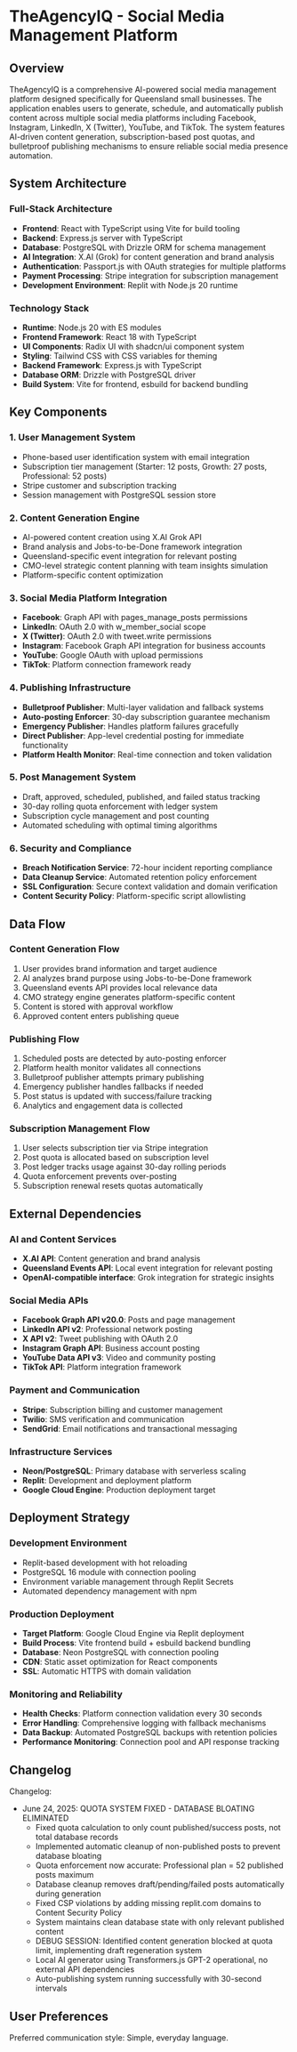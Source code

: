 # TheAgencyIQ - Social Media Management Platform

## Overview

TheAgencyIQ is a comprehensive AI-powered social media management platform designed specifically for Queensland small businesses. The application enables users to generate, schedule, and automatically publish content across multiple social media platforms including Facebook, Instagram, LinkedIn, X (Twitter), YouTube, and TikTok. The system features AI-driven content generation, subscription-based post quotas, and bulletproof publishing mechanisms to ensure reliable social media presence automation.

## System Architecture

### Full-Stack Architecture
- **Frontend**: React with TypeScript using Vite for build tooling
- **Backend**: Express.js server with TypeScript
- **Database**: PostgreSQL with Drizzle ORM for schema management
- **AI Integration**: X.AI (Grok) for content generation and brand analysis
- **Authentication**: Passport.js with OAuth strategies for multiple platforms
- **Payment Processing**: Stripe integration for subscription management
- **Development Environment**: Replit with Node.js 20 runtime

### Technology Stack
- **Runtime**: Node.js 20 with ES modules
- **Frontend Framework**: React 18 with TypeScript
- **UI Components**: Radix UI with shadcn/ui component system
- **Styling**: Tailwind CSS with CSS variables for theming
- **Backend Framework**: Express.js with TypeScript
- **Database ORM**: Drizzle with PostgreSQL driver
- **Build System**: Vite for frontend, esbuild for backend bundling

## Key Components

### 1. User Management System
- Phone-based user identification system with email integration
- Subscription tier management (Starter: 12 posts, Growth: 27 posts, Professional: 52 posts)
- Stripe customer and subscription tracking
- Session management with PostgreSQL session store

### 2. Content Generation Engine
- AI-powered content creation using X.AI Grok API
- Brand analysis and Jobs-to-be-Done framework integration
- Queensland-specific event integration for relevant posting
- CMO-level strategic content planning with team insights simulation
- Platform-specific content optimization

### 3. Social Media Platform Integration
- **Facebook**: Graph API with pages_manage_posts permissions
- **LinkedIn**: OAuth 2.0 with w_member_social scope
- **X (Twitter)**: OAuth 2.0 with tweet.write permissions
- **Instagram**: Facebook Graph API integration for business accounts
- **YouTube**: Google OAuth with upload permissions
- **TikTok**: Platform connection framework ready

### 4. Publishing Infrastructure
- **Bulletproof Publisher**: Multi-layer validation and fallback systems
- **Auto-posting Enforcer**: 30-day subscription guarantee mechanism
- **Emergency Publisher**: Handles platform failures gracefully
- **Direct Publisher**: App-level credential posting for immediate functionality
- **Platform Health Monitor**: Real-time connection and token validation

### 5. Post Management System
- Draft, approved, scheduled, published, and failed status tracking
- 30-day rolling quota enforcement with ledger system
- Subscription cycle management and post counting
- Automated scheduling with optimal timing algorithms

### 6. Security and Compliance
- **Breach Notification Service**: 72-hour incident reporting compliance
- **Data Cleanup Service**: Automated retention policy enforcement
- **SSL Configuration**: Secure context validation and domain verification
- **Content Security Policy**: Platform-specific script allowlisting

## Data Flow

### Content Generation Flow
1. User provides brand information and target audience
2. AI analyzes brand purpose using Jobs-to-be-Done framework
3. Queensland events API provides local relevance data
4. CMO strategy engine generates platform-specific content
5. Content is stored with approval workflow
6. Approved content enters publishing queue

### Publishing Flow
1. Scheduled posts are detected by auto-posting enforcer
2. Platform health monitor validates all connections
3. Bulletproof publisher attempts primary publishing
4. Emergency publisher handles fallbacks if needed
5. Post status is updated with success/failure tracking
6. Analytics and engagement data is collected

### Subscription Management Flow
1. User selects subscription tier via Stripe integration
2. Post quota is allocated based on subscription level
3. Post ledger tracks usage against 30-day rolling periods
4. Quota enforcement prevents over-posting
5. Subscription renewal resets quotas automatically

## External Dependencies

### AI and Content Services
- **X.AI API**: Content generation and brand analysis
- **Queensland Events API**: Local event integration for relevant posting
- **OpenAI-compatible interface**: Grok integration for strategic insights

### Social Media APIs
- **Facebook Graph API v20.0**: Posts and page management
- **LinkedIn API v2**: Professional network posting
- **X API v2**: Tweet publishing with OAuth 2.0
- **Instagram Graph API**: Business account posting
- **YouTube Data API v3**: Video and community posting
- **TikTok API**: Platform integration framework

### Payment and Communication
- **Stripe**: Subscription billing and customer management
- **Twilio**: SMS verification and communication
- **SendGrid**: Email notifications and transactional messaging

### Infrastructure Services
- **Neon/PostgreSQL**: Primary database with serverless scaling
- **Replit**: Development and deployment platform
- **Google Cloud Engine**: Production deployment target

## Deployment Strategy

### Development Environment
- Replit-based development with hot reloading
- PostgreSQL 16 module with connection pooling
- Environment variable management through Replit Secrets
- Automated dependency management with npm

### Production Deployment
- **Target Platform**: Google Cloud Engine via Replit deployment
- **Build Process**: Vite frontend build + esbuild backend bundling
- **Database**: Neon PostgreSQL with connection pooling
- **CDN**: Static asset optimization for React components
- **SSL**: Automatic HTTPS with domain validation

### Monitoring and Reliability
- **Health Checks**: Platform connection validation every 30 seconds
- **Error Handling**: Comprehensive logging with fallback mechanisms
- **Data Backup**: Automated PostgreSQL backups with retention policies
- **Performance Monitoring**: Connection pool and API response tracking

## Changelog

Changelog:
- June 24, 2025: QUOTA SYSTEM FIXED - DATABASE BLOATING ELIMINATED
  - Fixed quota calculation to only count published/success posts, not total database records
  - Implemented automatic cleanup of non-published posts to prevent database bloating
  - Quota enforcement now accurate: Professional plan = 52 published posts maximum
  - Database cleanup removes draft/pending/failed posts automatically during generation
  - Fixed CSP violations by adding missing replit.com domains to Content Security Policy
  - System maintains clean database state with only relevant published content
  - DEBUG SESSION: Identified content generation blocked at quota limit, implementing draft regeneration system
  - Local AI generator using Transformers.js GPT-2 operational, no external API dependencies
  - Auto-publishing system running successfully with 30-second intervals

## User Preferences

Preferred communication style: Simple, everyday language.